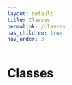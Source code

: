 ```yaml
---
layout: default
title: Classes
permalink: /classes
has_children: true
nav_order: 3
---
```


# Classes